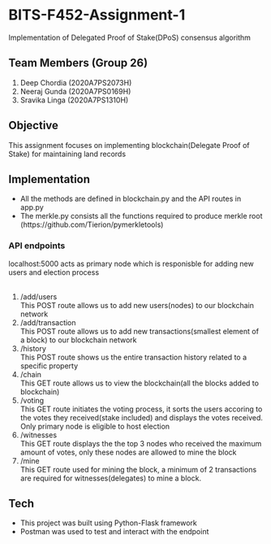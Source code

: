 # BITS-F452-Assignment-1
Implementation of Delegated Proof of Stake(DPoS) consensus algorithm
## Team Members (Group 26)
<ol>
  <li>Deep Chordia (2020A7PS2073H) </li>
  <li>Neeraj Gunda (2020A7PS0169H) </li>
  <li>Sravika Linga (2020A7PS1310H)</li>
</ol>
 
## Objective 
This assignment focuses on implementing blockchain(Delegate Proof of Stake) for maintaining land records<br>

<h2>Implementation</h2>
<ul>
<li>All the methods are defined in blockchain.py and the API routes in app.py</li>
<li>The merkle.py consists all the functions required to produce merkle root (https://github.com/Tierion/pymerkletools)</li>
</ul>

<h3> API endpoints </h3>
localhost:5000 acts as primary node which is responisble for adding new users and election process<br><br>
<ol>
 
 <li>/add/users</li>
  This POST route allows us to add new users(nodes) to our blockchain network
 <li> /add/transaction</li>
  This POST route allows us to add new transactions(smallest element of a block) to our blockchain network
 <li>/history</li>
  This POST route shows us the entire transaction history related to a specific property
  <li>/chain</li>
  This GET route allows us to view the blockchain(all the blocks added to blockchain)
  <li>/voting</li>
  This GET route initiates the voting process, it sorts the users accoring to the votes they received(stake included) and displays the votes received. Only primary node is eligible to host election
  <li>/witnesses</li>
  This GET route displays the the top 3 nodes who received the maximum amount of votes, only these nodes are allowed to mine the block
  <li>/mine</li>
  This GET route used for mining the block, a minimum of 2 transactions are required for witnesses(delegates) to mine a block.
  
</ol>

<h2>Tech</h2>
<ul>
<li> This project was built using Python-Flask framework</li>
<li>Postman was used to test and interact with the endpoint</li>
</ul>
